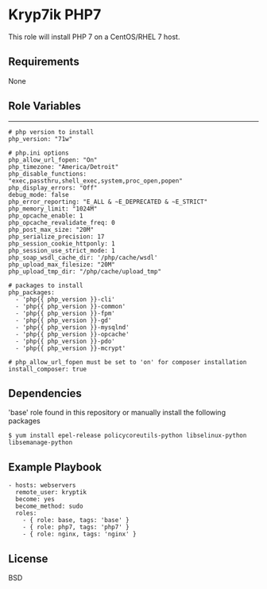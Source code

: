 Kryp7ik PHP7
=========

This role will install PHP 7 on a CentOS/RHEL 7 host.

Requirements
------------

None

Role Variables
--------------

---
    # php version to install
    php_version: "71w"
    
    # php.ini options
    php_allow_url_fopen: "On"
    php_timezone: "America/Detroit"
    php_disable_functions: "exec,passthru,shell_exec,system,proc_open,popen"
    php_display_errors: "Off"
    debug_mode: false
    php_error_reporting: "E_ALL & ~E_DEPRECATED & ~E_STRICT"
    php_memory_limit: "1024M"
    php_opcache_enable: 1
    php_opcache_revalidate_freq: 0
    php_post_max_size: "20M"
    php_serialize_precision: 17
    php_session_cookie_httponly: 1
    php_session_use_strict_mode: 1
    php_soap_wsdl_cache_dir: '/php/cache/wsdl'
    php_upload_max_filesize: "20M"
    php_upload_tmp_dir: "/php/cache/upload_tmp"
    
    # packages to install
    php_packages:
      - 'php{{ php_version }}-cli'
      - 'php{{ php_version }}-common'
      - 'php{{ php_version }}-fpm'
      - 'php{{ php_version }}-gd'
      - 'php{{ php_version }}-mysqlnd'
      - 'php{{ php_version }}-opcache'
      - 'php{{ php_version }}-pdo'
      - 'php{{ php_version }}-mcrypt'
    
    # php_allow_url_fopen must be set to 'on' for composer installation
    install_composer: true

Dependencies
------------

'base' role found in this repository or manually install the following packages

    $ yum install epel-release policycoreutils-python libselinux-python libsemanage-python

Example Playbook
----------------

    - hosts: webservers
      remote_user: kryptik
      become: yes
      become_method: sudo
      roles:
        - { role: base, tags: 'base' }
        - { role: php7, tags: 'php7' }
        - { role: nginx, tags: 'nginx' }

License
-------

BSD
